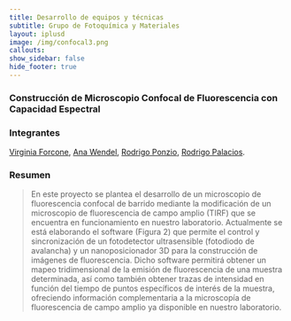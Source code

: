 ```yaml
---
title: Desarrollo de equipos y técnicas
subtitle: Grupo de Fotoquímica y Materiales
layout: iplusd
image: /img/confocal3.png
callouts:
show_sidebar: false
hide_footer: true
---
```


### Construcción de Microscopio Confocal de Fluorescencia con Capacidad Espectral

### Integrantes
[Virginia Forcone](/forcone), [Ana Wendel](/wendel), [Rodrigo Ponzio](/ponzio), [Rodrigo Palacios](/palacios).

### Resumen
> En este proyecto se plantea el desarrollo de un microscopio de fluorescencia confocal de barrido mediante la modificación de un microscopio de fluorescencia de campo amplio (TIRF) que se encuentra en funcionamiento en nuestro laboratorio. Actualmente se está elaborando el software (Figura 2) que permite el control y sincronización de un fotodetector ultrasensible (fotodiodo de avalancha) y un nanoposicionador 3D para la construcción de imágenes de fluorescencia. Dicho software permitirá obtener un mapeo tridimensional de la emisión de fluorescencia de una muestra determinada, así como también obtener trazas de intensidad en función del tiempo de puntos específicos de interés de la muestra, ofreciendo información complementaria a la microscopía de fluorescencia de campo amplio ya disponible en nuestro laboratorio.




